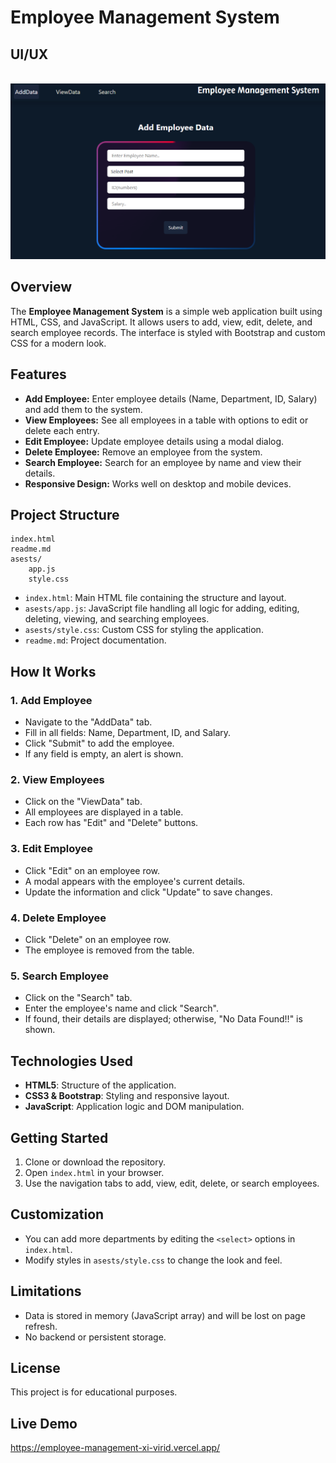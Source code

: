 # Employee Management System

## UI/UX
<br>
<img src="./asests/image.png">

## Overview

The **Employee Management System** is a simple web application built using HTML, CSS, and JavaScript. It allows users to add, view, edit, delete, and search employee records. The interface is styled with Bootstrap and custom CSS for a modern look.

## Features

- **Add Employee:** Enter employee details (Name, Department, ID, Salary) and add them to the system.
- **View Employees:** See all employees in a table with options to edit or delete each entry.
- **Edit Employee:** Update employee details using a modal dialog.
- **Delete Employee:** Remove an employee from the system.
- **Search Employee:** Search for an employee by name and view their details.
- **Responsive Design:** Works well on desktop and mobile devices.

## Project Structure

```
index.html
readme.md
asests/
    app.js
    style.css
```

- `index.html`: Main HTML file containing the structure and layout.
- `asests/app.js`: JavaScript file handling all logic for adding, editing, deleting, viewing, and searching employees.
- `asests/style.css`: Custom CSS for styling the application.
- `readme.md`: Project documentation.

## How It Works

### 1. Add Employee

- Navigate to the "AddData" tab.
- Fill in all fields: Name, Department, ID, and Salary.
- Click "Submit" to add the employee.
- If any field is empty, an alert is shown.

### 2. View Employees

- Click on the "ViewData" tab.
- All employees are displayed in a table.
- Each row has "Edit" and "Delete" buttons.

### 3. Edit Employee

- Click "Edit" on an employee row.
- A modal appears with the employee's current details.
- Update the information and click "Update" to save changes.

### 4. Delete Employee

- Click "Delete" on an employee row.
- The employee is removed from the table.

### 5. Search Employee

- Click on the "Search" tab.
- Enter the employee's name and click "Search".
- If found, their details are displayed; otherwise, "No Data Found!!" is shown.

## Technologies Used

- **HTML5**: Structure of the application.
- **CSS3 & Bootstrap**: Styling and responsive layout.
- **JavaScript**: Application logic and DOM manipulation.

## Getting Started

1. Clone or download the repository.
2. Open `index.html` in your browser.
3. Use the navigation tabs to add, view, edit, delete, or search employees.

## Customization

- You can add more departments by editing the `<select>` options in `index.html`.
- Modify styles in `asests/style.css` to change the look and feel.

## Limitations

- Data is stored in memory (JavaScript array) and will be lost on page refresh.
- No backend or persistent storage.

## License

This project is for educational purposes.

## Live Demo

https://employee-management-xi-virid.vercel.app/